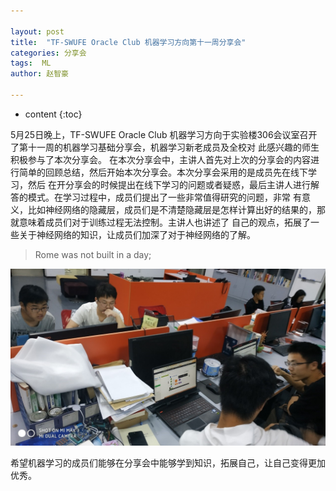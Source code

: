 ```yaml
---

layout: post
title:  "TF-SWUFE Oracle Club 机器学习方向第十一周分享会"
categories: 分享会
tags:  ML
author: 赵智豪

---
```

* content
{:toc}

5月25日晚上，TF-SWUFE Oracle Club 机器学习方向于实验楼306会议室召开了第十一周的机器学习基础分享会，机器学习新老成员及全校对
此感兴趣的师生积极参与了本次分享会。
在本次分享会中，主讲人首先对上次的分享会的内容进行简单的回顾总结，然后开始本次分享会。本次分享会采用的是成员先在线下学习，然后
在开分享会的时候提出在线下学习的问题或者疑惑，最后主讲人进行解答的模式。在学习过程中，成员们提出了一些非常值得研究的问题，非常
有意义，比如神经网络的隐藏层，成员们是不清楚隐藏层是怎样计算出好的结果的，那就意味着成员们对于训练过程无法控制。主讲人也讲述了
自己的观点，拓展了一些关于神经网络的知识，让成员们加深了对于神经网络的了解。

 >Rome was not built in a day;
 
![](/img/2019-05-26.jpg)

希望机器学习的成员们能够在分享会中能够学到知识，拓展自己，让自己变得更加优秀。
